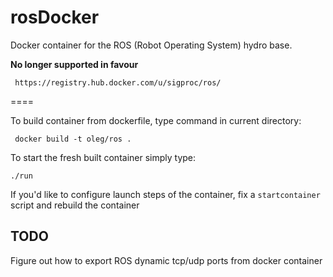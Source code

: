 rosDocker
=========

Docker container for the ROS (Robot Operating System) hydro base. 

**No longer supported in favour**

     https://registry.hub.docker.com/u/sigproc/ros/

====

To build container from dockerfile, type command in current directory:

     docker build -t oleg/ros .

To start the fresh built container simply type:

    ./run 

If you'd like to configure launch steps of the container, fix a `startcontainer`
script and rebuild the container

TODO
---

Figure out how to export ROS dynamic tcp/udp ports from docker container
